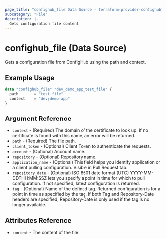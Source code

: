 ```yaml
---
page_title: "confighub_file Data Source - terraform-provider-confighub"
subcategory: "File"
description: |-
  Gets configuration file content
---
```


# confighub_file (Data Source)

Gets a configuration file from ConfigHub using the path and context.

## Example Usage

```terraform
data "confighub_file" "dev_demo_app_test_file" {
  path       = "test_file"
  context    = "dev;demo-app"
}
```

## Argument Reference

* `context` - (Required) The domain of the certificate to look up. If no certificate is found with this name, an error will be returned.
* `path` - (Required) The file path.
* `client_token` - (Optional) Client Token to authenticate the requests.
* `account` - (Optional) Account name.
* `repository` - (Optional) Repository name.
* `application_name` - (Optional) This field helps you identify application or a client pulling configuration. Visible in Pull Request tab.
* `repository_date` - (Optional) ISO 8601 date format (UTC) YYYY-MM-DDTHH:MM:SSZ lets you specify a point in time for which to pull configuration. If not specified, latest configuration is returned.
* `tag` - (Optional) Name of the defined tag. Returned configuration is for a point in time as specified by the tag. If both Tag and Repository-Date headers are specified, Repository-Date is only used if the tag is no longer available.

## Attributes Reference

* `content` -  The content of the file.